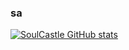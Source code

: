 ### sa
[![SoulCastle GitHub stats](https://github-readme-stats.vercel.app/api?username=SoulCastle0)](https://github.com/anuraghazra/github-readme-stats)

